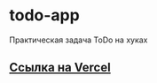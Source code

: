 # todo-app

Практическая задача ToDo на хуках

## [Ссылка на Vercel](https://todo-app-git-todo-hooks-isildurrr1s-projects.vercel.app/)
